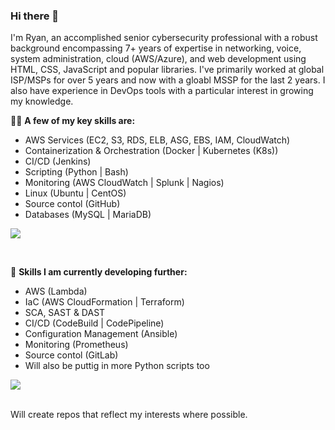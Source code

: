 ### Hi there 👋

I'm Ryan, an accomplished senior cybersecurity professional with a robust background encompassing 7+ years of expertise in networking, voice, system administration, cloud (AWS/Azure), and web development using HTML, CSS, JavaScript and popular libraries. I've primarily worked at global ISP/MSPs for over 5 years and now with a gloabl MSSP for the last 2 years. I also have experience in DevOps tools with a particular interest in growing my knowledge.

🧑‍💻 **A few of my key skills are:** 
<br>
- AWS Services (EC2, S3, RDS, ELB, ASG, EBS, IAM, CloudWatch)
- Containerization & Orchestration (Docker | Kubernetes (K8s))
- CI/CD (Jenkins)
- Scripting (Python | Bash)
- Monitoring (AWS CloudWatch | Splunk | Nagios)
- Linux (Ubuntu | CentOS)
- Source contol (GitHub)
- Databases (MySQL | MariaDB)

<p align="left">
  <a href="https://skillicons.dev">
    <img src="https://skillicons.dev/icons?i=aws,azure,bash,git,github,kubernetes,docker,jenkins,vim,html,css,js,jquery,nginx,linux,mysql,py,rabbitmq,regex,vscode,wordpress" />
  </a>
</p>

<br>

💪 **Skills I am currently developing further:** 
<br>
- AWS (Lambda)
- IaC (AWS CloudFormation | Terraform)
- SCA, SAST & DAST
- CI/CD (CodeBuild | CodePipeline)
- Configuration Management (Ansible)
- Monitoring (Prometheus)
- Source contol (GitLab)
- Will also be puttig in more Python scripts too

<p align="left">
  <a href="https://skillicons.dev">
    <img src="https://skillicons.dev/icons?i=ansible,gitlab,go,maven,php,prometheus" />
  </a>
</p>

<br>
Will create repos that reflect my interests where possible. 
